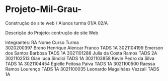 # Projeto-Mil-Grau-
Construção de site web / Alunos turma 01/A 02/A

Descrição do Projeto: contrução de site Web

Integrantes:
   RA             Nome                       Curso      Turma      
 3020200397  Breno Henrique Alencar Franco    TADS         1A
 3021104199  Emerson dos Santos Barbosa       TADS        1A
 3021101288  Julia da Costa Ramos             TADS        2A
 3021102513  Gian luca Sindici                TADS        1A
 3021103858  Kevin Pedro da Silva             TADS        1A
 3021104454  Egielle Feitosa Paiva            TADS        1A
 3021100500  Raessa Ramos Lourenço            TADS        1A
3021100035 Leonardo Magalhães Vezzali TADS 1A             

             
